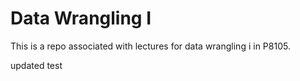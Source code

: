 # Data Wrangling I

This is a repo associated with lectures for data wrangling i in P8105.

updated test